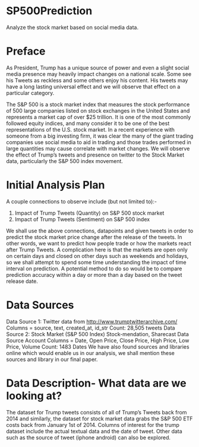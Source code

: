 # SP500Prediction
Analyze the stock market based on social media data. 

# Preface
As President, Trump has a unique source of power and even a slight social media presence may heavily impact changes on a national scale. Some see his Tweets as reckless and some others enjoy his content. His tweets may have a long lasting universal effect and we will observe that effect on a particular category. 

The S&P 500 is a stock market index that measures the stock performance of 500 large companies listed on stock exchanges in the United States and represents a market cap of over $25 trillion. It is one of the most commonly followed equity indices, and many consider it to be one of the best representations of the U.S. stock market.  In a recent experience with someone from a big investing firm, it was clear the many of the giant trading companies use social media to aid in trading and those trades performed in large quantities may cause correlate with market changes. We will observe the effect of Trump’s tweets and presence on twitter to the Stock Market data, particularly the S&P 500 index movement. 

# Initial Analysis Plan
A couple connections to observe include (but not limited to):- 
1. Impact of Trump Tweets (Quantity) on S&P 500 stock market
2. Impact of Trump Tweets (Sentiment) on S&P 500 index

We shall use the above connections, datapoints and given tweets in order to predict the stock market price change after the release of the tweets. In other words, we want to predict how people trade or how the markets react after Trump Tweets. A complication here is that the markets are open only on certain days and closed on other days such as weekends and holidays, so we shall attempt to spend some time understanding the impact of time interval on prediction. A potential method to do so would be to compare prediction accuracy within a day or more than a day based on the tweet release date. 

# Data Sources
Data Source 1: Twitter data from http://www.trumptwitterarchive.com/ 
Columns = source, text, created_at, id_str
Count: 28,505 tweets
Data Source 2: Stock Market (S&P 500 Index) Stock-mendation, Sharecast Data Source Account
Columns = Date, Open Price, Close Price, High Price, Low Price, Volume
Count: 1483 Dates
We have also found sources and libraries online which would enable us in our analysis, we shall mention these sources and library  in our final paper. 

# Data Description- What data are we looking at?
The dataset for Trump tweets consists of all of Trump’s Tweets back from 2014 and similarly, the dataset for stock market data grabs the S&P 500 ETF costs back from January 1st of 2014. 
Columns of interest for the trump dataset include the actual textual data and the date of tweet. Other data such as the source of tweet (iphone android) can also be explored. 
